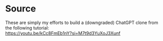 # Source
These are simply my efforts to build a (downgraded) ChatGPT clone from the following tutorial:<br>
https://youtu.be/kCc8FmEb1nY?si=M7t9d3YuXoJ3Xunf